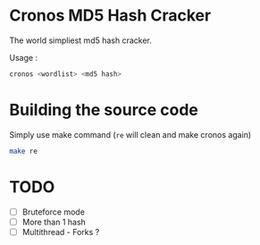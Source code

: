 # Cronos MD5 Hash Cracker

The world simpliest md5 hash cracker.

Usage :

```sh
cronos <wordlist> <md5 hash>
```

# Building the source code

Simply use make command (```re``` will clean and make cronos again)
```sh
make re
```

# TODO

- [ ] Bruteforce mode 
- [ ] More than 1 hash
- [ ] Multithread - Forks ?
